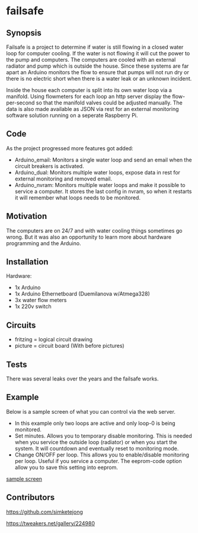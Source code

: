 failsafe
========

## Synopsis

Failsafe is a project to determine if water is still flowing in a closed water loop for computer cooling. If the water is not flowing it will cut the power to the pump and computers. The computers are cooled with an external radiator and pump which is outside the house. Since these systems are far apart an Arduino monitors the flow to ensure that pumps will not run dry or there is no electric short when there is a water leak or an unknown incident.

Inside the house each computer is split into its own water loop via a manifold. Using flowmeters for each loop an http server display the flow-per-second so that the manifold valves could be adjusted manually. The data is also made available as JSON via rest for an external monitoring software solution running on a seperate Raspberry Pi.

## Code

As the project progressed more features got added:
- Arduino_email: Monitors a single water loop and send an email when the circuit breakers is activated.
- Arduino_dual: Monitors multiple water loops, expose data in rest for external monitoring and removed email.
- Arduino_nvram: Monitors multiple water loops and make it possible to service a computer. It stores the last config in nvram, so when it restarts it will remember what loops needs to be monitored.

## Motivation

The computers are on 24/7 and with water cooling things sometimes go wrong. But it was also an opportunity to learn more about hardware programming and the Arduino.

## Installation

Hardware:

- 1x Arduino
- 1x Arduino Ethernetboard (Duemilanova w/Atmega328)
- 3x water flow meters
- 1x 220v switch

## Circuits

- fritzing = logical circuit drawing
- picture = circuit board (With before pictures)

## Tests

There was several leaks over the years and the failsafe works.

## Example

Below is a sample screen of what you can control via the web server.

- In this example only two loops are active and only loop-0 is being monitored.
- Set minutes. Allows you to temporary disable monitoring. This is needed when you service the outside loop (radiator) or when you start the system. It will countdown and eventually reset to monitoring mode.
- Change ON/OFF per loop. This allows you to enable/disable monitoring per loop. Useful if you service a computer. The eeprom-code option allow you to save this setting into eeprom.

[sample screen](Pictures/sample_screen.png)

## Contributors

https://github.com/simketejong

https://tweakers.net/gallery/224980